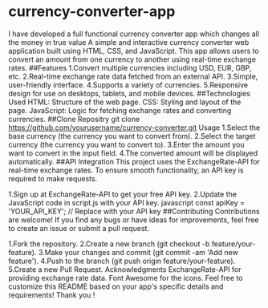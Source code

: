# currency-converter-app
I have developed a full functional currency converter app which changes all the money in true value
A simple and interactive currency converter web application built using HTML, CSS, and JavaScript. This app allows users to convert an amount from one currency to another using real-time exchange rates.
##Features
1.Convert multiple currencies including USD, EUR, GBP, etc.
2.Real-time exchange rate data fetched from an external API.
3.Simple, user-friendly interface.
4.Supports a variety of currencies.
5.Responsive design for use on desktops, tablets, and mobile devices.
##Technologies Used
HTML: Structure of the web page.
CSS: Styling and layout of the page.
JavaScript: Logic for fetching exchange rates and converting currencies.
##Clone Repositry
git clone https://github.com/yourusername/currency-converter.git
Usage
1.Select the base currency (the currency you want to convert from).
2.Select the target currency (the currency you want to convert to).
3.Enter the amount you want to convert in the input field.
4.The converted amount will be displayed automatically.
##API Integration
This project uses the ExchangeRate-API for real-time exchange rates. To ensure smooth functionality, an API key is required to make requests.

1.Sign up at ExchangeRate-API to get your free API key.
2.Update the JavaScript code in script.js with your API key.
javascript
const apiKey = 'YOUR_API_KEY'; // Replace with your API key
##Contributing
Contributions are welcome! If you find any bugs or have ideas for improvements, feel free to create an issue or submit a pull request.

1.Fork the repository.
2.Create a new branch (git checkout -b feature/your-feature).
3.Make your changes and commit (git commit -am 'Add new feature').
4.Push to the branch (git push origin feature/your-feature).
5.Create a new Pull Request.
Acknowledgments
ExchangeRate-API for providing exchange rate data.
Font Awesome for the icons.
Feel free to customize this README based on your app's specific details and requirements!
Thank you !








